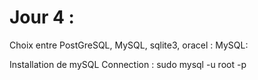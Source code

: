 # Jour 4 :
Choix entre PostGreSQL, MySQL, sqlite3, oracel : MySQL:

Installation de mySQL
Connection : sudo mysql -u root -p